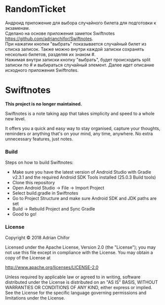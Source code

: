 # RandomTicket

Андроид приложение для выбора случайного билета для подготовки к экзаменам.  
Сделано на основе приложения заметок Swiftnotes https://github.com/adrianchifor/Swiftnotes.  
При нажатии кнопки "выбрать" показывается случайный билет из списка записок.
Также можно внутри каждой записки сохранять несколько билетов, разделяя их знаком #.  
Нажимая внутри записки кнопку "выбрать", будет происходить split записки по # и выбираться случайный элемент. Далее идет описание исходного приложения Swiftnotes.
# Swiftnotes

**This project is no longer maintained.**

Swiftnotes is a note taking app that takes simplicity and speed to a whole new level. 

It offers you a quick and easy way to stay organised, capture your thoughts, reminders or anything that's on your mind, any time, anywhere. No extra unnecessary features, just notes.

### Build

Steps on how to build Swiftnotes:
- Make sure you have the latest version of Android Studio with Gradle v2.3.1 and the required Android SDK Tools installed (25.0.3 Build tools)
- Clone this repository
- Open Android Studio -> File -> Import Project
- Select build.gradle in Swiftnotes
- Go to Project Structure and make sure Android SDK and JDK paths are set
- Build -> Rebuild Project and Sync Gradle
- Good to go!

### License

Copyright &copy; 2018 Adrian Chifor

Licensed under the Apache License, Version 2.0 (the "License"); you may not use this file except in compliance with the License. You may obtain a copy of the License at

http://www.apache.org/licenses/LICENSE-2.0

Unless required by applicable law or agreed to in writing, software distributed under the License is distributed on an "AS IS" BASIS, WITHOUT WARRANTIES OR CONDITIONS OF ANY KIND, either express or implied. See the License for the specific language governing permissions and limitations under the License.
